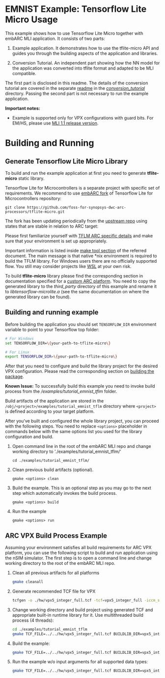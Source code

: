 EMNIST Example: Tensorflow Lite Micro Usage
========================================================================
This example shows how to use Tensorflow Lite Micro together with embARC MLI application. It consists of two parts:

1) Example application. It demonstrates how to use the tflite-micro API and guides you through the building aspects of the application and libraries.

2) Conversion Tutorial. An independent part showing how the NN model for the application was converted into tflite format and adapted to be MLI compatible.

The first part is disclosed in this readme. The details of the conversion tutorial are covered in the separate [readme](/examples/tutorial_emnist_tflm/conversion_tutorial/README.md) in the [*conversion_tutorial*](/examples/tutorial_emnist_tflm/conversion_tutorial) directory. Passing the second part is not necessary to run the example application.


 **Important notes:**
 * Example is supported only for VPX configurations with guard bits. For EM/HS, please use [MLI 1.1 release version](https://github.com/foss-for-synopsys-dwc-arc-processors/embarc_mli/tree/Release_1.1/examples/tutorial_emnist_tflm).


# Building and Running

## Generate Tensorflow Lite Micro Library

To build and run the example application at first you need to generate **tflite-micro** static library.

Tensorflow Lite for Microcontrollers is a separate project with specific set of requirements. We recommend to use [embARC fork](https://github.com/foss-for-synopsys-dwc-arc-processors/tflite-micro) of Tensorflow Lite for Microcontrollers repository:

    git clone https://github.com/foss-for-synopsys-dwc-arc-processors/tflite-micro.git

The fork has been updating periodically from the [upstream repo](https://github.com/tensorflow/tflite-micro) using states that are stable in relation to ARC target: 

Please first familiarize yourself with [TFLM ARC specific details](https://github.com/foss-for-synopsys-dwc-arc-processors/tflite-micro/blob/main/tensorflow/lite/micro/tools/make/targets/arc/README.md) and make sure that your environment is set up appropriately. 

Important information is listed inside [make tool section](https://github.com/foss-for-synopsys-dwc-arc-processors/tflite-micro/tree/main/tensorflow/lite/micro/tools/make/targets/arc#make-tool) of the referred document. 
The main message is that native *nix environment is required to build the TFLM library. 
For Windows users there are no officially supported flow. 
You still may consider projects like [WSL](https://en.wikipedia.org/wiki/Windows_Subsystem_for_Linux) at your own risk.

To build **tflite-micro** library please find the corresponding section in documentation specified for a [custom ARC platform](https://github.com/foss-for-synopsys-dwc-arc-processors/tflite-micro/tree/main/tensorflow/lite/micro/tools/make/targets/arc#Custom-ARC-EMHSVPX-Platform).  You need to copy the generated library to the *third_party* directory of this example and rename it to *libtensorflow-microlite.a* (see the same documentation on where the generated library can be found). 


## Building and running example

Before building the application you should set ``TENSORFLOW_DIR`` environment variable to point to your Tensorflow top folder:

```bash
# For Windows
set TENSORFLOW_DIR=\{your-path-to-tflite-micro\}

# For Linux
export TENSORFLOW_DIR=\{your-path-to-tflite-micro\}
```

After that you need to configure and build the library project for the desired VPX 
configuration. 
Please read the corresponding section on [building the package](/README.md#building-the-package). 

 **Known Issue:** To successfully build this example you need to invoke build process from the */examples/tutorial_emnist_tflm* folder.

Build artifacts of the application are stored in the `/obj/<project>/examples/tutorial_emnist_tflm` directory where `<project>` is defined according to your target platform.  

After you've built and configured the whole library project, you can proceed with the following steps. 
You need to replace `<options>` placeholder in commands below with the same options list you used for the library configuration and build. 

1. Open command line in the root of the embARC MLI repo and change working directory to './examples/tutorial_emnist_tflm/'

       cd ./examples/tutorial_emnist_tflm/

2. Clean previous build artifacts (optional).

       gmake <options> clean

3. Build the example. This is an optional step as you may go to the next step which automatically invokes the build process. 

       gmake <options> build

4. Run the example

       gmake <options> run

##  ARC VPX Build Process Example

Assuming your environment satisfies all build requirements for ARC VPX platform, you can use the following script to build and run application using the nSIM simulator.
The first step is to open a command line and change working directory to the root of the embARC MLI repo.

1. Clean all previous artifacts for all platforms
    ```bash
    gmake cleanall 
    ```

2. Generate recommended  TCF file for VPX
    ```bash
    tcfgen -o ./hw/vpx5_integer_full.tcf -tcf=vpx5_integer_full -iccm_size=0x80000 -dccm_size=0x40000
    ```

3. Change working directory and build project using generated TCF and appropriate built-in runtime library for it. Use multithreaded build process (4 threads):
    ```bash
    cd ./examples/tutorial_emnist_tflm
    gmake TCF_FILE=../../hw/vpx5_integer_full.tcf BUILDLIB_DIR=vpx5_integer_full JOBS=4 build
    ```

4. Build the example:
    ```bash
    gmake TCF_FILE=../../hw/vpx5_integer_full.tcf BUILDLIB_DIR=vpx5_integer_full build
    ```

5. Run the example w/o input arguments for all supported data types:
    ```bash
    gmake TCF_FILE=../../hw/vpx5_integer_full.tcf BUILDLIB_DIR=vpx5_integer_full run 
    ```
<!--
Now you can build the example using MetaWare Development Tools:
```bash
gmake app TCF_FILE=<path_to_vpx_tcf_file>
```
And run the example with DesignWare ARC nSIM simulator:
```bash
gmake run TCF_FILE=<path_to_vpx_tcf_file>
```
-->
